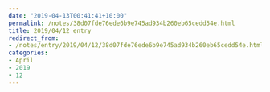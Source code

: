 ```yaml
---
date: "2019-04-13T00:41:41+10:00"
permalink: /notes/38d07fde76ede6b9e745ad934b260eb65cedd54e.html
title: 2019/04/12 entry
redirect_from:
- /notes/entry/2019/04/12/38d07fde76ede6b9e745ad934b260eb65cedd54e.html
categories:
- April
- 2019
- 12
---
```

